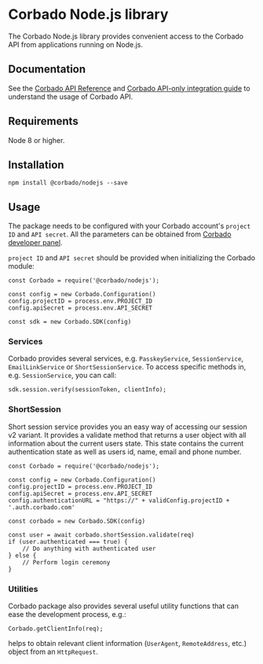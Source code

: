 # Corbado Node.js library 

The Corbado Node.js library provides convenient access to the Corbado API from applications running on Node.js.

## Documentation 

See the [Corbado API Reference](https://api.corbado.com/docs/api/) and [Corbado API-only integration guide](https://docs.corbado.com/integrations/api-only) to understand the usage of Corbado API. 

## Requirements 

Node 8 or higher. 

## Installation 

```npm install @corbado/nodejs --save```


## Usage 

The package needs to be configured with your Corbado account's ```project ID``` and ```API secret```. All the parameters can be obtained from [Corbado developer panel](https://app.corbado.com). 

```project ID``` and ```API secret``` should be provided when initializing the Corbado module:


```
const Corbado = require('@corbado/nodejs');

const config = new Corbado.Configuration()
config.projectID = process.env.PROJECT_ID
config.apiSecret = process.env.API_SECRET

const sdk = new Corbado.SDK(config)

```

### Services 

Corbado provides several services, e.g. ```PasskeyService```, ```SessionService```, ```EmailLinkService``` or ```ShortSessionService```.
To access specific methods in, e.g. ```SessionService```, you can call:

```
sdk.session.verify(sessionToken, clientInfo);
```

### ShortSession

Short session service provides you an easy way of accessing our session v2 variant. 
It provides a validate method that returns a user object with all information about the current users state.
This state contains the current authentication state as well as users id, name, email and phone number.

```
const Corbado = require('@corbado/nodejs');

const config = new Corbado.Configuration()
config.projectID = process.env.PROJECT_ID
config.apiSecret = process.env.API_SECRET
config.authenticationURL = "https://" + validConfig.projectID + '.auth.corbado.com'

const corbado = new Corbado.SDK(config)

const user = await corbado.shortSession.validate(req)
if (user.authenticated === true) {
    // Do anything with authenticated user
} else {
    // Perform login ceremony
}
```


### Utilities

Corbado package also provides several useful utility functions that can ease the development process, e.g.:
```
Corbado.getClientInfo(req);
```
helps to obtain relevant client information (```UserAgent```, ```RemoteAddress```, etc.) object from an ```HttpRequest```.
